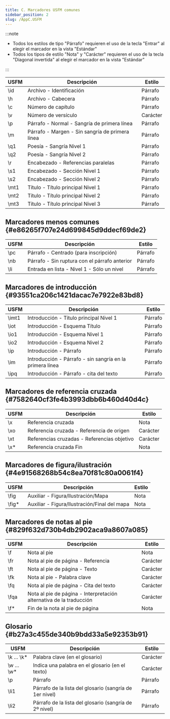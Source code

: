 ```yaml
---
title: C. Marcadores USFM comunes
sidebar_position: 2
slug: /AppC.USFM
---
```


:::note

- Todos los estilos de tipo "Párrafo" requieren el uso de la tecla "Entrar" al elegir el marcador en la vista "Estándar"
- Todos los tipos de estilo "Nota" y "Carácter" requieren el uso de la tecla "Diagonal invertida" al elegir el marcador en la vista "Estándar"

:::

| USFM | Descripción                                     | Estilo   |
| ---- | ----------------------------------------------- | -------- |
| \id  | Archivo - Identificación                        | Párrafo  |
| \h   | Archivo - Cabecera                              | Párrafo  |
| \c   | Número de capítulo                              | Párrafo  |
| \v   | Número de versículo                             | Carácter |
| \p   | Párrafo - Normal - Sangría de primera línea     | Párrafo  |
| \m   | Párrafo - Margen - Sin sangría de primera línea | Párrafo  |
| \q1  | Poesía - Sangría Nivel 1                        | Párrafo  |
| \q2  | Poesía - Sangría Nivel 2                        | Párrafo  |
| \r   | Encabezado - Referencias paralelas              | Párrafo  |
| \s1  | Encabezado - Sección Nivel 1                    | Párrafo  |
| \s2  | Encabezado - Sección Nivel 2                    | Párrafo  |
| \mt1 | Título - Título principal Nivel 1               | Párrafo  |
| \mt2 | Título - Título principal Nivel 2               | Párrafo  |
| \mt3 | Título - Título principal Nivel 3               | Párrafo  |

## Marcadores menos comunes {#e86265f707e24d699845d9ddecf69de2}

| USFM | Descripción                                              | Estilo  |
| ---- | -------------------------------------------------------- | ------- |
| \pc  | Párrafo - Centrado (para inscripción) | Párrafo |
| \nb  | Párrafo - Sin ruptura con el párrafo anterior            | Párrafo |
| \li  | Entrada en lista - Nivel 1 - Sólo un nivel               | Párrafo |

## Marcadores de introducción {#93551ca206c1421dacac7e7922e83bd8}

| USFM  | Descripción                                              | Estilo  |
| ----- | -------------------------------------------------------- | ------- |
| \imt1 | Introducción - Título principal Nivel 1                  | Párrafo |
| \iot  | Introducción - Esquema Título                            | Párrafo |
| \io1  | Introducción - Esquema Nivel 1                           | Párrafo |
| \io2  | Introducción - Esquema Nivel 2                           | Párrafo |
| \ip   | Introducción - Párrafo                                   | Párrafo |
| \im   | Introducción - Párrafo - sin sangría en la primera línea | Párrafo |
| \ipq  | Introducción - Párrafo - cita del texto                  | Párrafo |

## Marcadores de referencia cruzada {#7582640cf3fe4b3993dbb6b460d40d4c}

| USFM | Descripción                                 | Estilo   |
| ---- | ------------------------------------------- | -------- |
| \x   | Referencia cruzada                          | Nota     |
| \xo  | Referencia cruzada - Referencia de origen   | Carácter |
| \xt  | Referencias cruzadas - Referencias objetivo | Carácter |
| \x\* | Referencia cruzada Fin                      | Nota     |

## Marcadores de figura/ilustración {#4e91568268b54c8ea70f81c80a0061f4}

| USFM   | Descripción                                  | Estilo |
| ------ | -------------------------------------------- | ------ |
| \fig   | Auxiliar - Figura/Ilustración/Mapa           | Nota   |
| \fig\* | Auxiliar - Figura/Ilustración/Final del mapa | Nota   |

## Marcadores de notas al pie {#829f632d730b4db2902aca9a8607a085}

| USFM | Descripción                                                         | Estilo   |
| ---- | ------------------------------------------------------------------- | -------- |
| \f   | Nota al pie                                                         | Nota     |
| \fr  | Nota al pie de página - Referencia                                  | Carácter |
| \ft  | Nota al pie de página - Texto                                       | Carácter |
| \fk  | Nota al pie - Palabra clave                                         | Carácter |
| \fq  | Nota al pie de página - Cita del texto                              | Carácter |
| \fqa | Nota al pie de página - Interpretación alternativa de la traducción | Carácter |
| \f\* | Fin de la nota al pie de página                                     | Nota     |

## Glosario {#b27a3c455de340b9bdd33a5e92353b91}

| USFM      | Descripción                                                                | Estilo   |
| --------- | -------------------------------------------------------------------------- | -------- |
| \k … \k\* | Palabra clave (en el glosario)                          | Carácter |
| \w … \w\* | Indica una palabra en el glosario (en el texto)         | Carácter |
| \p        | Párrafo                                                                    | Párrafo  |
| \li1      | Párrafo de la lista del glosario (sangría de 1er nivel) | Párrafo  |
| \li2      | Párrafo de la lista del glosario (sangría de 2º nivel)  | Párrafo  |

